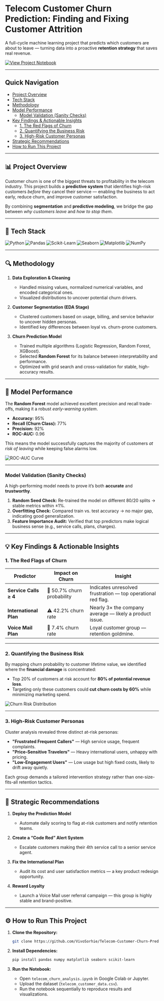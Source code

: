 # Telecom Customer Churn Prediction: Finding and Fixing Customer Attrition

A full-cycle machine learning project that predicts which customers are about to leave — turning data into a proactive **retention strategy** that saves real revenue.

[![View Project Notebook](https://img.shields.io/badge/View-Project_Notebook-blue?style=for-the-badge&logo=jupyter)](https://colab.research.google.com/drive/1DGLRz3yJuLwmnIg-wa-QKqDzOkvpAaYl?usp=sharing)

---

## Quick Navigation

- [Project Overview](#-project-overview)
- [Tech Stack](#️-tech-stack)
- [Methodology](#-methodology)
- [Model Performance](#-model-performance)
  - [Model Validation (Sanity Checks)](#model-validation-sanity-checks)
- [Key Findings & Actionable Insights](#-key-findings--actionable-insights)
  - [1. The Red Flags of Churn](#1-the-red-flags-of-churn)
  - [2. Quantifying the Business Risk](#2-quantifying-the-business-risk)
  - [3. High-Risk Customer Personas](#3-high-risk-customer-personas)
- [Strategic Recommendations](#-strategic-recommendations)
- [How to Run This Project](#-how-to-run-this-project)

---

## 📊 Project Overview

Customer churn is one of the biggest threats to profitability in the telecom industry. This project builds a **predictive system** that identifies high-risk customers *before* they cancel their service — enabling the business to act early, reduce churn, and improve customer satisfaction.

By combining **segmentation** and **predictive modeling**, we bridge the gap between *why customers leave* and *how to stop them*.

---

## 🧠 Tech Stack

![Python](https://img.shields.io/badge/Python-3776AB?style=for-the-badge&logo=python&logoColor=white)
![Pandas](https://img.shields.io/badge/Pandas-150458?style=for-the-badge&logo=pandas&logoColor=white)
![Scikit-Learn](https://img.shields.io/badge/Scikit--Learn-F7931E?style=for-the-badge&logo=scikit-learn&logoColor=white)
![Seaborn](https://img.shields.io/badge/Seaborn-88d9de?style=for-the-badge&logo=seaborn&logoColor=white)
![Matplotlib](https://img.shields.io/badge/Matplotlib-11557c?style=for-the-badge&logo=matplotlib&logoColor=white)
![NumPy](https://img.shields.io/badge/NumPy-013243?style=for-the-badge&logo=numpy&logoColor=white)

---

## 🔍 Methodology

1. **Data Exploration & Cleaning**
   - Handled missing values, normalized numerical variables, and encoded categorical ones.
   - Visualized distributions to uncover potential churn drivers.

2. **Customer Segmentation (EDA Stage)**
   - Clustered customers based on usage, billing, and service behavior to uncover hidden personas.
   - Identified key differences between loyal vs. churn-prone customers.

3. **Churn Prediction Model**
   - Trained multiple algorithms (Logistic Regression, Random Forest, XGBoost).
   - Selected **Random Forest** for its balance between interpretability and performance.
   - Optimized with grid search and cross-validation for stable, high-accuracy results.

---

## 🤖 Model Performance

The **Random Forest** model achieved excellent precision and recall trade-offs, making it a robust *early-warning system*.

- **Accuracy:** 95%
- **Recall (Churn Class):** 77%
- **Precision:** 92%
- **ROC-AUC:** 0.96

This means the model successfully captures the majority of customers *at risk of leaving* while keeping false alarms low.

![ROC-AUC Curve](roc_auc_churn.png)

---

### Model Validation (Sanity Checks)

A high-performing model needs to prove it’s both **accurate** and **trustworthy**.

1. **Random Seed Check:** Re-trained the model on different 80/20 splits → stable metrics within ±1%.
2. **Overfitting Check:** Compared train vs. test accuracy → no major gap, indicating good generalization.
3. **Feature Importance Audit:** Verified that top predictors make logical business sense (e.g., service calls, plans, charges).

---

## 💡 Key Findings & Actionable Insights

### 1. The Red Flags of Churn

| Predictor | Impact on Churn | Insight |
|------------|----------------|----------|
| **Service Calls ≥ 4** | 🚨 50.7% churn probability | Indicates unresolved frustration — top operational red flag. |
| **International Plan** | ⚠️ 42.2% churn rate | Nearly 3× the company average — likely a product issue. |
| **Voice Mail Plan** | 💚 7.4% churn rate | Loyal customer group — retention goldmine. |

---

### 2. Quantifying the Business Risk

By mapping churn probability to customer lifetime value, we identified where the **financial damage** is concentrated:
- Top 20% of customers at risk account for **80% of potential revenue loss**.
- Targeting only these customers could **cut churn costs by 60%** while minimizing marketing spend.

![Churn Risk Distribution](cumulative_gains.png)

---

### 3. High-Risk Customer Personas

Cluster analysis revealed three distinct at-risk personas:
- **"Frustrated Frequent Callers"** — High service usage, frequent complaints.
- **"Price-Sensitive Travelers"** — Heavy international users, unhappy with pricing.
- **"Low-Engagement Users"** — Low usage but high fixed costs, likely to drift away quietly.

Each group demands a tailored intervention strategy rather than one-size-fits-all retention tactics.

---

## 🎯 Strategic Recommendations

1. **Deploy the Prediction Model**
   - Automate daily scoring to flag at-risk customers and notify retention teams.

2. **Create a “Code Red” Alert System**
   - Escalate customers making their 4th service call to a senior service agent.

3. **Fix the International Plan**
   - Audit its cost and user satisfaction metrics — a key product redesign opportunity.

4. **Reward Loyalty**
   - Launch a Voice Mail user referral campaign — this group is highly stable and brand-positive.

---

## ⚙️ How to Run This Project

1. **Clone the Repository:**
   ```bash
   git clone https://github.com/VivoSorhie/Telecom-Customer-Churn-Prediction.git
   ```

2. **Install Dependencies:**
   ```bash
   pip install pandas numpy matplotlib seaborn scikit-learn
   ```

3. **Run the Notebook:**
   - Open `telecom_churn_analysis.ipynb` in Google Colab or Jupyter.
   - Upload the dataset (`telecom_customer_data.csv`).
   - Run the notebook sequentially to reproduce results and visualizations.
